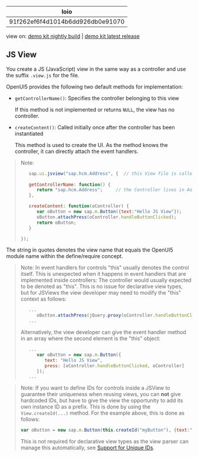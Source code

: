 <!-- loio91f262ef6f4d1014b6dd926db0e91070 -->

| loio |
| -----|
| 91f262ef6f4d1014b6dd926db0e91070 |

<div id="loio">

view on: [demo kit nightly build](https://openui5nightly.hana.ondemand.com/#/topic/91f262ef6f4d1014b6dd926db0e91070) | [demo kit latest release](https://openui5.hana.ondemand.com/#/topic/91f262ef6f4d1014b6dd926db0e91070)</div>

## JS View

You create a JS \(JavaScript\) view in the same way as a controller and use the suffix `.view.js` for the file.

 OpenUI5 provides the following two default methods for implementation:

-   `getControllerName()`: Specifies the controller belonging to this view

    If this method is not implemented or returns `NULL`, the view has no controller.

-   `createContent()`: Called initially once after the controller has been instantiated

    This method is used to create the UI. As the method knows the controller, it can directly attach the event handlers.


> Note:
> ``` js
>    sap.ui.jsview("sap.hcm.Address", {  // this View file is called Address.view.js
>    
>    getControllerName: function() {
>       return "sap.hcm.Address";     // the Controller lives in Address.controller.js
>    },
> 
>    createContent: function(oController) {
>       var oButton = new sap.m.Button({text:"Hello JS View"});
>       oButton.attachPress(oController.handleButtonClicked);
>       return oButton;
>    }
> 
> });
> ```
> 
> 

The string in quotes denotes the view name that equals the OpenUI5 module name within the define/require concept.

> Note:
> In event handlers for controls "this" usually denotes the control itself. This is unexpected when it happens in event handlers that are implemented inside controllers: The controller would usually expected to be denoted as "this". This is no issue for declarative view types, but for JSViews the view developer may need to modify the "this" context as follows:
> 
> ``` js
>    ...
>       oButton.attachPress(jQuery.proxy(oController.handleButtonClicked, oController));
>    ...
> 
> ```
> 
> Alternatively, the view developer can give the event handler method in an array where the second element is the "this" object:
> 
> ``` js
>    ...
>       var oButton = new sap.m.Button({
>          text: "Hello JS View",
>          press: [oController.handleButtonClicked, oController]
>       });
>    ...
> 
> ```
> 
> 

> Note:
> If you want to define IDs for controls inside a JSView to guarantee their uniqueness when reusing views, you can **not** give hardcoded IDs, but have to give the view the opportunity to add its own instance ID as a prefix. This is done by using the `View.createId(...)` method. For the example above, this is done as follows:
> 
> ``` js
> var oButton = new sap.m.Button(this.createId("myButton"), {text:"Hello JS View"});
> ```
> 
> This is not required for declarative view types as the view parser can manage this automatically, see [Support for Unique IDs](Support_for_Unique_IDs_91f28be.md).
> 
> 

